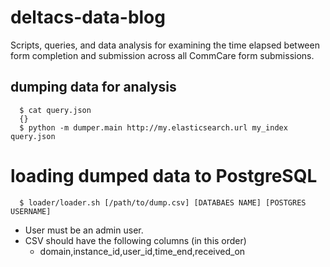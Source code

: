 # deltacs-data-blog
Scripts, queries, and data analysis for examining the time elapsed between form completion and submission across all CommCare form submissions.

## dumping data for analysis
```
  $ cat query.json
  {}
  $ python -m dumper.main http://my.elasticsearch.url my_index query.json
```

# loading dumped data to PostgreSQL
```
  $ loader/loader.sh [/path/to/dump.csv] [DATABAES NAME] [POSTGRES USERNAME]
```

* User must be an admin user.
* CSV should have the following columns (in this order)
    * domain,instance_id,user_id,time_end,received_on
